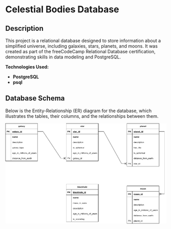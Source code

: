 # Celestial Bodies Database

## Description
This project is a relational database designed to store information about a simplified universe, including galaxies, stars, planets, and moons. It was created as part of the freeCodeCamp Relational Database certification, demonstrating skills in data modeling and PostgreSQL.

**Technologies Used:**
* **PostgreSQL**
* **psql**

## Database Schema
Below is the Entity-Relationship (ER) diagram for the database, which illustrates the tables, their columns, and the relationships between them.

![Celestial Bodies Database ER Diagram](CelestialBodiesDatabaseDiagram.drawio.png)

